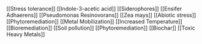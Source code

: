 [[Stress tolerance]]
[[Indole-3-acetic acid]]
[[Siderophores]]
[[Ensifer Adhaerens]]
[[Pseudomonas Resinovorans]]
[[Zea mays]]
[[Abiotic stress]]
[[Phytoremediation]]
[[Metal Mobilization]]
[[Increased Temperature]]
[[Bioremediation]]
[[Soil pollution]]
[[Phytoremediation]]
[[Biochar]]
[[Toxic Heavy Metals]]
